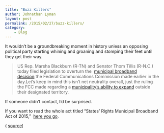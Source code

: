 ```yaml
---
title: "Buzz Killers"
author: Johnathan Lyman
layout: post
permalink: /2015/02/27/buzz-killers/
category:
    - Blog
---
```


It wouldn’t be a groundbreaking moment in history unless an opposing political party starting whining and groaning and stomping their feet until they get their way.

> US Rep.&nbsp;Marsha Blackburn (R-TN) and Senator Thom Tillis (R-N.C.) today filed legislation to overturn the&nbsp; [municipal broadband decision](http://arstechnica.com/business/2015/02/fcc-overturns-state-laws-that-protect-isps-from-local-competition/)&nbsp;the Federal Communications Commission made earlier in the day.Let’s keep in mind this isn’t net neutrality overall, just the ruling the FCC made regarding a [municipality’s ability to expand](http://arstechnica.com/business/2015/02/fcc-overturns-state-laws-that-protect-isps-from-local-competition/) outside their designated territory.

If someone didn’t contact, I’d be surprised.

If you want to read the whole act titled “States’ Rights Municipal Broadband Act of 2015,”&nbsp; [here you go](http://blackburn.house.gov/uploadedfiles/states_rights_muni_broadband_act.pdf).

( [source](http://arstechnica.com/business/2015/02/republicans-in-congress-already-trying-to-overturn-fccs-latest-votes/))


